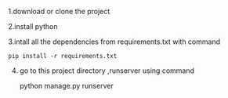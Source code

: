 1.download or clone the project

2.install python

3.intall all the dependencies from requirements.txt with command

    pip install -r requirements.txt

4. go to this project directory ,runserver using command
    
    python manage.py runserver  

